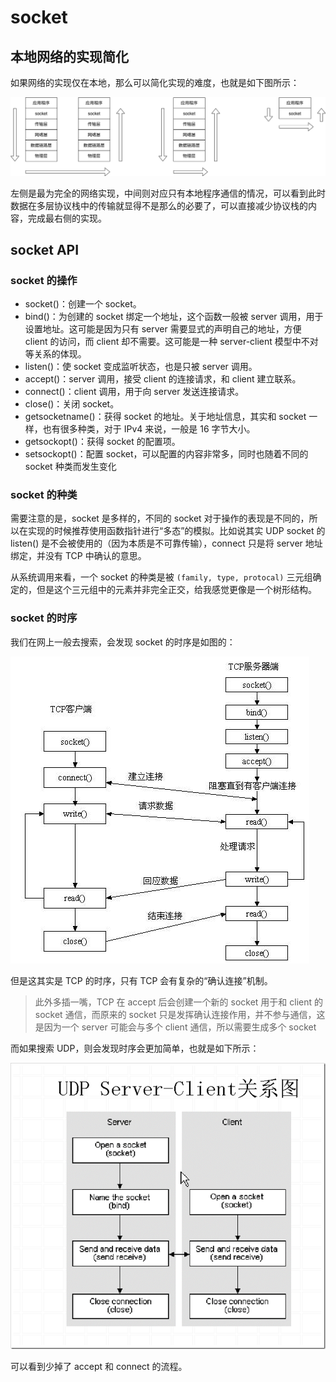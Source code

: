 # socket

## 本地网络的实现简化

如果网络的实现仅在本地，那么可以简化实现的难度，也就是如下图所示：

![网络协议栈简化](./img/socket-1.png)

左侧是最为完全的网络实现，中间则对应只有本地程序通信的情况，可以看到此时数据在多层协议栈中的传输就显得不是那么的必要了，可以直接减少协议栈的内容，完成最右侧的实现。

## socket API

### socket 的操作

- socket()：创建一个 socket。
- bind()：为创建的 socket 绑定一个地址，这个函数一般被 server 调用，用于设置地址。这可能是因为只有 server 需要显式的声明自己的地址，方便 client 的访问，而 client 却不需要。这可能是一种 server-client 模型中不对等关系的体现。
- listen()：使 socket 变成监听状态，也是只被 server 调用。
- accept()：server 调用，接受 client 的连接请求，和 client 建立联系。
- connect()：client 调用，用于向 server 发送连接请求。
- close()：关闭 socket。
- getsocketname()：获得 socket 的地址。关于地址信息，其实和 socket 一样，也有很多种类，对于 IPv4 来说，一般是 16 字节大小。
- getsockopt()：获得 socket 的配置项。
- setsockopt()：配置 socket，可以配置的内容非常多，同时也随着不同的 socket 种类而发生变化

### socket 的种类

需要注意的是，socket 是多样的，不同的 socket 对于操作的表现是不同的，所以在实现的时候推荐使用函数指针进行“多态”的模拟。比如说其实 UDP socket 的 listen() 是不会被使用的（因为本质是不可靠传输），connect 只是将 server 地址绑定，并没有 TCP 中确认的意思。

从系统调用来看，一个 socket 的种类是被 `(family, type, protocal)` 三元组确定的，但是这个三元组中的元素并非完全正交，给我感觉更像是一个树形结构。

### socket 的时序

我们在网上一般去搜索，会发现 socket 的时序是如图的：

![TCP 时序](./img/socket-2.png)

但是这其实是 TCP 的时序，只有 TCP 会有复杂的“确认连接”机制。

> 此外多插一嘴，TCP 在 accept 后会创建一个新的 socket 用于和 client 的 socket 通信，而原来的 socket 只是发挥确认连接作用，并不参与通信，这是因为一个 server 可能会与多个 client 通信，所以需要生成多个 socket 

而如果搜索 UDP，则会发现时序会更加简单，也就是如下所示：

![UDP 时序](./img/socket-3.png)

可以看到少掉了 accept 和 connect 的流程。
